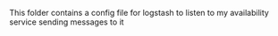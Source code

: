 This folder contains a config file for logstash to listen to my availability service sending messages to it
